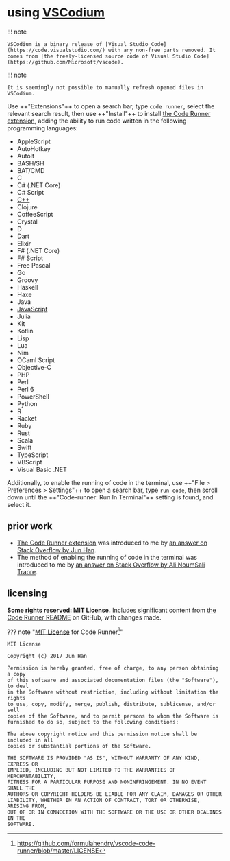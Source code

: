 # using [VSCodium]

!!! note
    
    VSCodium is a binary release of [Visual Studio Code](https://code.visualstudio.com/) with any non-free parts removed. It comes from [the freely-licensed source code of Visual Studio Code](https://github.com/Microsoft/vscode).

!!! note
    
    It is seemingly not possible to manually refresh opened files in VSCodium.

Use ++"Extensions"++ to open a search bar, type `code runner`, select the relevant search result, then use ++"Install"++ to install [the Code Runner extension](https://marketplace.visualstudio.com/items?itemName=formulahendry.code-runner), adding the ability to run code written in the following programming languages:

- AppleScript
- AutoHotkey
- AutoIt
- BASH/SH
- BAT/CMD
- C
- C# (.NET Core)
- C# Script
- [C++](https://en.wikipedia.org/wiki/C%2B%2B)
- Clojure
- CoffeeScript
- Crystal
- D
- Dart
- Elixir
- F# (.NET Core)
- F# Script
- Free Pascal
- Go
- Groovy
- Haskell
- Haxe
- Java
- [JavaScript](https://en.wikipedia.org/wiki/JavaScript)
- Julia
- Kit
- Kotlin
- Lisp
- Lua
- Nim
- OCaml Script
- Objective-C
- PHP
- Perl
- Perl 6
- PowerShell
- Python
- R
- Racket
- Ruby
- Rust
- Scala
- Swift
- TypeScript
- VBScript
- Visual Basic .NET

Additionally, to enable the running of code in the terminal, use ++"File > Preferences > Settings"++ to open a search bar, type `run code`, then scroll down until the ++"Code-runner: Run In Terminal"++ setting is found, and select it.

## prior work
- [The Code Runner extension](https://marketplace.visualstudio.com/items?itemName=formulahendry.code-runner) was introduced to me by [an answer on Stack Overflow by Jun Han](https://stackoverflow.com/questions/30269449/how-do-i-set-up-visual-studio-code-to-compile-c-code/40570882#40570882).
- The method of enabling the running of code in the terminal was introduced to me by [an answer on Stack Overflow by Ali NoumSali Traore](https://stackoverflow.com/questions/54856374/cannot-edit-in-read-only-editor-vs-code/54879495#54879495).

## licensing
**Some rights reserved: MIT License.** Includes significant content from [the Code Runner README](https://github.com/formulahendry/vscode-code-runner/blob/master/README.md) on GitHub, with changes made.

??? note "[MIT License](https://choosealicense.com/licenses/mit/) for Code Runner[^usVSCdm1]"
    
    MIT License
    
    Copyright (c) 2017 Jun Han
    
    Permission is hereby granted, free of charge, to any person obtaining a copy
    of this software and associated documentation files (the "Software"), to deal
    in the Software without restriction, including without limitation the rights
    to use, copy, modify, merge, publish, distribute, sublicense, and/or sell
    copies of the Software, and to permit persons to whom the Software is
    furnished to do so, subject to the following conditions:
    
    The above copyright notice and this permission notice shall be included in all
    copies or substantial portions of the Software.
    
    THE SOFTWARE IS PROVIDED "AS IS", WITHOUT WARRANTY OF ANY KIND, EXPRESS OR
    IMPLIED, INCLUDING BUT NOT LIMITED TO THE WARRANTIES OF MERCHANTABILITY,
    FITNESS FOR A PARTICULAR PURPOSE AND NONINFRINGEMENT. IN NO EVENT SHALL THE
    AUTHORS OR COPYRIGHT HOLDERS BE LIABLE FOR ANY CLAIM, DAMAGES OR OTHER
    LIABILITY, WHETHER IN AN ACTION OF CONTRACT, TORT OR OTHERWISE, ARISING FROM,
    OUT OF OR IN CONNECTION WITH THE SOFTWARE OR THE USE OR OTHER DEALINGS IN THE
    SOFTWARE.

[VSCodium]: https://github.com/VSCodium/vscodium
[^usVSCdm1]: <https://github.com/formulahendry/vscode-code-runner/blob/master/LICENSE>
